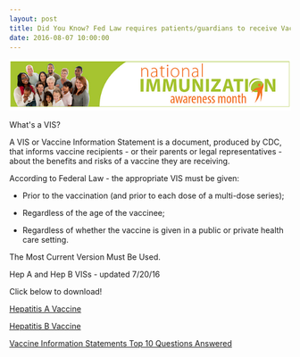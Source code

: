 ```yaml
---
layout: post
title: Did You Know? Fed Law requires patients/guardians to receive Vaccination Information Statements before every dose.
date: 2016-08-07 10:00:00
---
```


![](/assets/images/did-you-know-fed-law-requires-patients-guardians-to-receive-vaccination-information-statements-before-every-dose.png)

What's a VIS?

A VIS or Vaccine Information Statement is a document, produced by CDC, that informs vaccine recipients - or their parents or legal representatives - about the benefits and risks of a vaccine they are receiving.

According to Federal Law - the appropriate VIS must be given:


- Prior to the vaccination (and prior to each dose of a multi-dose series); 

- Regardless of the age of the vaccinee;

- Regardless of whether the vaccine is given in a public or private health care setting.

The Most Current Version Must Be Used. 

Hep A and Hep B VISs - updated 7/20/16

Click below to download! 

[Hepatitis A Vaccine](https://jumpshare.com/v/lUa5ntFumwDytvLbrWnF)

[Hepatitis B Vaccine](https://jumpshare.com/v/lUa5ntFumwDytvLbrWnF)

[Vaccine Information Statements Top 10 Questions Answered](https://jumpshare.com/v/lUa5ntFumwDytvLbrWnF)